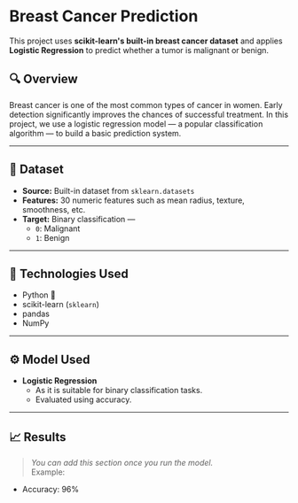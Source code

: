 # Breast Cancer Prediction

This project uses **scikit-learn's built-in breast cancer dataset** and applies **Logistic Regression** to predict whether a tumor is malignant or benign.

## 🔍 Overview

Breast cancer is one of the most common types of cancer in women. Early detection significantly improves the chances of successful treatment. In this project, we use a logistic regression model — a popular classification algorithm — to build a basic prediction system.

---

## 📁 Dataset

- **Source:** Built-in dataset from `sklearn.datasets`
- **Features:** 30 numeric features such as mean radius, texture, smoothness, etc.
- **Target:** Binary classification —  
  - `0`: Malignant  
  - `1`: Benign

---

## 🚀 Technologies Used

- Python 🐍
- scikit-learn (`sklearn`)
- pandas
- NumPy

---

## ⚙️ Model Used

- **Logistic Regression**
  - As it is suitable for binary classification tasks.
  - Evaluated using accuracy.

---


## 📈 Results

> _You can add this section once you run the model._  
Example:
- Accuracy: 96%

